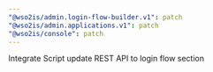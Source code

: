 ```yaml
---
"@wso2is/admin.login-flow-builder.v1": patch
"@wso2is/admin.applications.v1": patch
"@wso2is/console": patch
---
```


Integrate Script update REST API to login flow section
